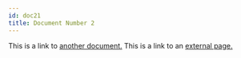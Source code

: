 ```yaml
---
id: doc21
title: Document Number 2
---
```


This is a link to [another document.](doc3.md) This is a link to an [external page.](http://www.example.com/)
